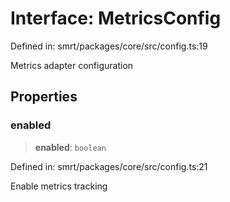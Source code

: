 # Interface: MetricsConfig

Defined in: smrt/packages/core/src/config.ts:19

Metrics adapter configuration

## Properties

### enabled

> **enabled**: `boolean`

Defined in: smrt/packages/core/src/config.ts:21

Enable metrics tracking
